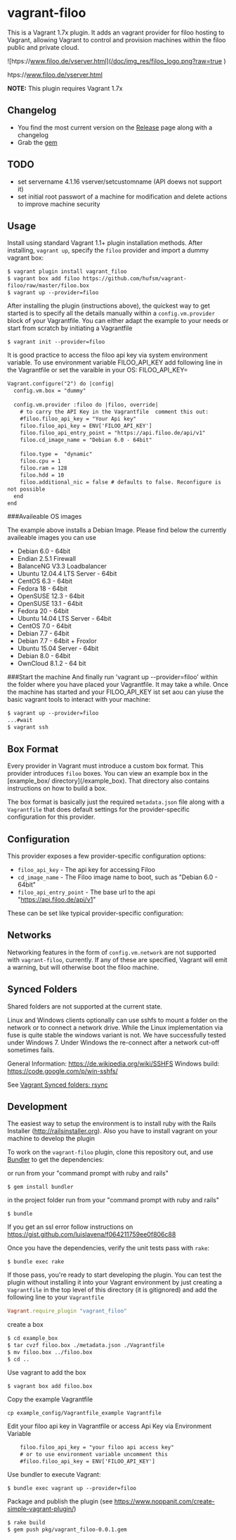 # vagrant-filoo
This is a Vagrant 1.7x plugin. It adds an vagrant provider for filoo hosting to Vagrant, allowing Vagrant to control and provision machines within the filoo public and private cloud.

![htps://www.filoo.de/vserver.html](/doc/img_res/filoo_logo.png?raw=true ) 

htps://www.filoo.de/vserver.html

**NOTE:** This plugin requires Vagrant 1.7x

## Changelog

* You find the most current version on the [Release](https://github.com/hufsm/vagrant-filoo/releases/latest) page along with a changelog
* Grab the [gem](https://rubygems.org/gems/vagrant_filoo)

## TODO

- set servername 4.1.16 vserver/setcustomname (API doews not support it)
- set initial root passwort of a machine for modification and delete actions to improve machine security

## Usage

Install using standard Vagrant 1.1+ plugin installation methods. After installing, `vagrant up`, specify the `filoo` provider and import a dummy vagrant box:

```
$ vagrant plugin install vagrant_filoo
$ vagrant box add filoo https://github.com/hufsm/vagrant-filoo/raw/master/filoo.box
$ vagrant up --provider=filoo
```

After installing the plugin (instructions above), the quickest way to get started is to specify all the details manually within a `config.vm.provider` block of your Vagrantfile. You can either adapt the example to your needs or start from scratch by initiating a Vagrantfile

```
$ vagrant init --provider=filoo
```

It is good practice to access the filoo api key via system environment variable. To use environment variable FILOO_API_KEY add following line in the Vagrantfile or set the varaible in your OS: FILOO_API_KEY=<your api key>

```
Vagrant.configure("2") do |config|
  config.vm.box = "dummy"

  config.vm.provider :filoo do |filoo, override|
    # to carry the API Key in the Vagrantfile  comment this out:
    #filoo.filoo_api_key = "Your Api key"
    filoo.filoo_api_key = ENV['FILOO_API_KEY']
    filoo.filoo_api_entry_point = "https://api.filoo.de/api/v1"
    filoo.cd_image_name = "Debian 6.0 - 64bit"
    
    filoo.type =  "dynamic"
    filoo.cpu = 1
    filoo.ram = 128
    filoo.hdd = 10
    filoo.additional_nic = false # defaults to false. Reconfigure is not possible
  end
end
```

###Availeable OS images

The example above installs a Debian Image. Please find below the currently availeable images you can use

* Debian 6.0 - 64bit
* Endian 2.5.1 Firewall
* BalanceNG V3.3 Loadbalancer
* Ubuntu 12.04.4 LTS Server - 64bit
* CentOS 6.3 - 64bit
* Fedora 18 - 64bit
* OpenSUSE 12.3 - 64bit
* OpenSUSE 13.1 - 64bit
* Fedora 20 - 64bit
* Ubuntu 14.04 LTS Server - 64bit
* CentOS 7.0 - 64bit
* Debian 7.7 - 64bit
* Debian 7.7 - 64bit + Froxlor
* Ubuntu 15.04 Server - 64bit
* Debian 8.0 - 64bit
* OwnCloud 8.1.2 - 64 bit

###Start the machine
And finally run 'vagrant up --provider=filoo' within the folder where you have placed your Vagrantfile.
It may take a while. Once the machine has started and your FILOO_API_KEY ist set aou can yiuse the basic vagrant tools to interact with your machine:

```
$ vagrant up --provider=filoo
...#wait
$ vagrant ssh
```

## Box Format

Every provider in Vagrant must introduce a custom box format. This
provider introduces `filoo` boxes. You can view an example box in
the [example_box/ directory](<path to repository>/example_box).
That directory also contains instructions on how to build a box.

The box format is basically just the required `metadata.json` file
along with a `Vagrantfile` that does default settings for the
provider-specific configuration for this provider.

## Configuration

This provider exposes a few provider-specific configuration options:

* `filoo_api_key` - The api key for accessing Filoo
* `cd_image_name` - The Filoo image name to boot, such as "Debian 6.0 - 64bit"
* `filoo_api_entry_point` - The base url to the api "https://api.filoo.de/api/v1"

These can be set like typical provider-specific configuration:

## Networks

Networking features in the form of `config.vm.network` are not
supported with `vagrant-filoo`, currently. If any of these are
specified, Vagrant will emit a warning, but will otherwise boot
the filoo machine.

## Synced Folders

Shared folders are not supported at the current state.

Linux and Windows clients optionally can use sshfs to mount a folder on the network or to connect a network drive. While the Linux implementation via fuse is quite stable the windows variant is not. We have successfully  tested under Windows 7. Under Windows the re-connect after a network cut-off sometimes fails.

General Information: https://de.wikipedia.org/wiki/SSHFS
Windows build: https://code.google.com/p/win-sshfs/

See [Vagrant Synced folders: rsync](https://docs.vagrantup.com/v2/synced-folders/rsync.html)


## Development

The easiest way to setup the environment is to install ruby with the Rails Installer (http://railsinstaller.org). Also you have to install vagrant on your machine to develop the plugin

To work on the `vagrant-filoo` plugin, clone this repository out, and use
[Bundler](http://gembundler.com) to get the dependencies:

or run from your "command prompt with ruby and rails"

```
$ gem install bundler
```

in the project folder run from your "command prompt with ruby and rails"

```
$ bundle
```

If you get an ssl error follow instructions on https://gist.github.com/luislavena/f064211759ee0f806c88

Once you have the dependencies, verify the unit tests pass with `rake`:

```
$ bundle exec rake
```

If those pass, you're ready to start developing the plugin. You can test
the plugin without installing it into your Vagrant environment by just
creating a `Vagrantfile` in the top level of this directory (it is gitignored)
and add the following line to your `Vagrantfile`
```ruby
Vagrant.require_plugin "vagrant_filoo"
```

create a box

```
$ cd example_box
$ tar cvzf filoo.box ./metadata.json ./Vagrantfile
$ mv filoo.box ../filoo.box
$ cd ..
```

Use vagrant to add the box

```
$ vagrant box add filoo.box
```

Copy the example Vagrantfile

```
cp example_config/Vagrantfile_example Vagrantfile
```

Edit your filoo api key in Vagrantfile or access Api Key via Environment Variable

```
    filoo.filoo_api_key = "your filoo api access key"
    # or to use environment variable uncomment this
    #filoo.filoo_api_key = ENV['FILOO_API_KEY']
```

Use bundler to execute Vagrant:
```
$ bundle exec vagrant up --provider=filoo
```

Package and publish the plugin (see https://www.noppanit.com/create-simple-vagrant-plugin/)

```
$ rake build
$ gem push pkg/vagrant_filoo-0.0.1.gem

